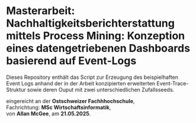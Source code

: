 # Masterarbeit: Nachhaltigkeitsberichterstattung mittels Process Mining: Konzeption eines datengetriebenen Dashboards basierend auf Event-Logs

Dieses Repository enthält das Script zur Erzeugung des beispielhaften Event Logs anhand der in der Arbeit konzipierten erweiterten Event-Trace-Struktur sowie deren Ouput mit zwei unterschiedlichen Zufallsseeds.

eingereicht an der **Ostschweizer Fachhhochschule**,  
Fachrichtung: **MSc Wirtschaftsinformatik**,  
von **Allan McGee**,
am **21.05.2025**.
